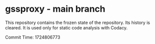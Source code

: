 # gssproxy - main branch

This repository contains the frozen state of the repository.
Its history is cleared. It is used only for static code
analysis with Codacy.

Commit Time: 1724806773